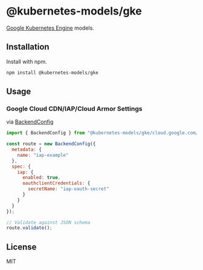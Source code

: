 # @kubernetes-models/gke

[Google Kubernetes Engine](https://cloud.google.com/kubernetes-engine/docs/concepts/) models.

## Installation

Install with npm.

```sh
npm install @kubernetes-models/gke
```

## Usage

### Google Cloud CDN/IAP/Cloud Armor Settings

via [BackendConfig](https://cloud.google.com/kubernetes-engine/docs/concepts/backendconfig)

```js
import { BackendConfig } from "@kubernetes-models/gke/cloud.google.com/v1beta1/BackendConfig";

const route = new BackendConfig({
  metadata: {
    name: "iap-example"
  },
  spec: {
    iap: {
      enabled: true,
      oauthclientCredentials: {
        secretName: "iap-oauth-secret"
      }
    }
  }
});

// Validate against JSON schema
route.validate();
```

## License

MIT
